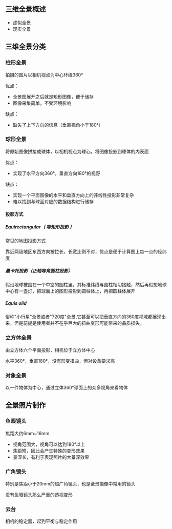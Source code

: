 ## 三维全景概述

- 虚拟全景
- 现实全景

## 三维全景分类

### 柱形全景

拍摄的图片以相机视点为中心环绕360°

优点：

- 全景图展开之后就是矩形图像，便于储存
- 图像采集简单，不受环境影响

缺点：

- 缺失了上下方向的信息（垂直视角小于180°）

### 球形全景

将原始图像拼接成球体，以相机视点为球心，将图像投影到球体的内表面

优点：

- 实现了水平方向360°，垂直方向180°的视野

缺点：

- 实现一个平面图像的水平和垂直方向上的非线性投影非常复杂
- 难以找到与球面对应的数据结构进行储存

#### 投影方式

##### Equirectangular（ 等矩形投影 ）

常见的地图投影方式

靠近两级地区东西方向被拉长，长宽比例不对，优点是便于计算图上每一点的经纬度

##### 墨卡托投影（正轴等角圆柱投影）

假设地球被围在一个中空的圆柱里，其标准纬线与圆柱相切接触，然后再假想地球中心有一盏灯，把球面上的图形投影到圆柱体上，再把圆柱体展开 

##### Equis	olid

俗称"小行星"全景或者"720度"全景,它甚至可以把垂直方向的360度视域都展现出来，但是前提是使用者并不在乎巨大的扭曲变形可能带来的品质损失。 

### 立方体全景

由立方体六个平面投影，相机位于立方体中心

水平360°，垂直180°，没有形变扭曲，但对设备要求高

### 对象全景

以一件物体为中心，通过立体360°球面上的众多视角来看物体

## 全景照片制作

### 鱼眼镜头

焦距大约6mm~16mm

- 视角范围大，视角可以达到180°以上
- 焦距短，因此会产生特殊的变形效果
- 景深长，有利于表现照片的大景深效果

### 广角镜头

特别是焦距小于20mm的超广角镜头，也是全景摄像中常用的镜头

没有鱼眼镜头那么严重的透视变形

### 云台

相机的稳定器，起到平衡与稳定作用

